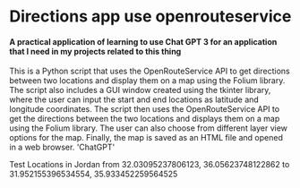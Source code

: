 # Directions app use openrouteservice
#### A practical application of learning to use Chat GPT 3 for an application that I need in my projects related to this thing

This is a Python script that uses the OpenRouteService API to get directions between two locations and display them on a map using the Folium library. The script also includes a GUI window created using the tkinter library, where the user can input the start and end locations as latitude and longitude coordinates. The script then uses the OpenRouteService API to get the directions between the two locations and displays them on a map using the Folium library. The user can also choose from different layer view options for the map. Finally, the map is saved as an HTML file and opened in a web browser. 'ChatGPT'

Test Locations in Jordan from 32.03095237806123, 36.05623748122862 to 31.952155396534554, 35.933452259564525